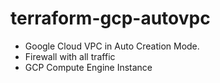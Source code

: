 # terraform-gcp-autovpc

- Google Cloud VPC in Auto Creation Mode.
- Firewall with all traffic
- GCP Compute Engine Instance